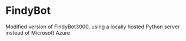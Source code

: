 # FindyBot
Modified version of FindyBot3000, using a locally hosted Python server instead of Microsoft Azure
